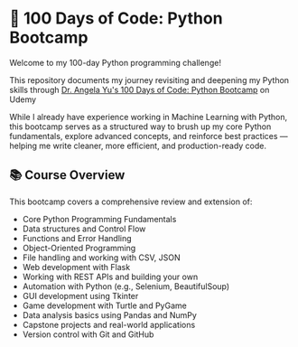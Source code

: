 # 🎯 100 Days of Code: Python Bootcamp
Welcome to my 100-day Python programming challenge!

This repository documents my journey revisiting and deepening my Python skills through [Dr. Angela Yu's 100 Days of Code: Python Bootcamp](https://www.udemy.com/course/100-days-of-code/) on Udemy

While I already have experience working in Machine Learning with Python, this bootcamp serves as a structured way to brush up my core Python fundamentals, explore advanced concepts, and reinforce best practices — helping me write cleaner, more efficient, and production-ready code.

## 📚 Course Overview

This bootcamp covers a comprehensive review and extension of:
- Core Python Programming Fundamentals
- Data structures and Control Flow
- Functions and Error Handling
- Object-Oriented Programming
- File handling and working with CSV, JSON
- Web development with Flask
- Working with REST APIs and building your own
- Automation with Python (e.g., Selenium, BeautifulSoup)
- GUI development using Tkinter
- Game development with Turtle and PyGame
- Data analysis basics using Pandas and NumPy
- Capstone projects and real-world applications
- Version control with Git and GitHub
